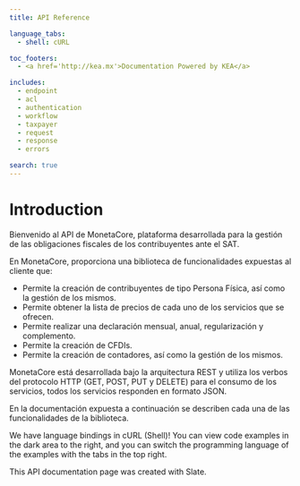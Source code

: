 ```yaml
---
title: API Reference

language_tabs:
  - shell: cURL

toc_footers:
  - <a href='http://kea.mx'>Documentation Powered by KEA</a>

includes:
  - endpoint
  - acl
  - authentication
  - workflow
  - taxpayer
  - request
  - response
  - errors

search: true
---
```


# Introduction

Bienvenido al API de MonetaCore, plataforma desarrollada para la gestión de las obligaciones fiscales de los contribuyentes ante el SAT.

En MonetaCore, proporciona una biblioteca de funcionalidades expuestas al cliente que:

* Permite la creación de contribuyentes de tipo Persona Física, así como la gestión de los mismos.
* Permite obtener la lista de precios de cada uno de los servicios que se ofrecen.
* Permite realizar una declaración mensual, anual, regularización y complemento.
* Permite la creación de CFDIs. 
* Permite la creación de contadores, así como la gestión de los mismos.

MonetaCore está desarrollada bajo la arquitectura REST y utiliza los verbos del protocolo HTTP (GET, POST, PUT y DELETE) para el consumo de los servicios, todos los servicios responden en formato JSON.

En la documentación expuesta a continuación se describen cada una de las funcionalidades de la biblioteca.

We have language bindings in cURL (Shell)! You can view code examples in the dark area to the right, and you can switch the programming language of the examples with the tabs in the top right.

This API documentation page was created with Slate.
